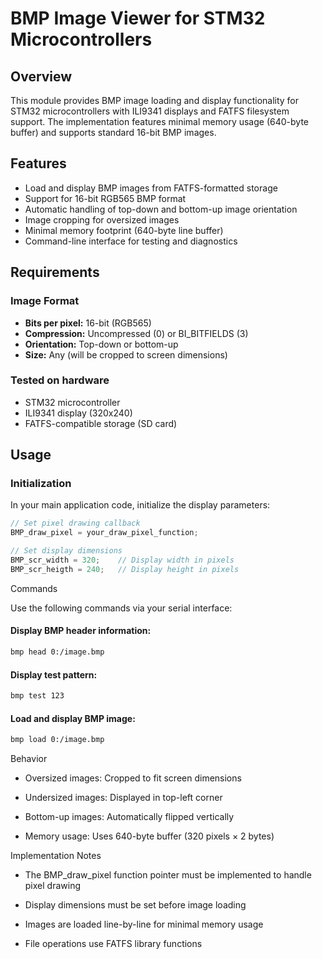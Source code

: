 # BMP Image Viewer for STM32 Microcontrollers

## Overview
This module provides BMP image loading and display functionality for STM32 microcontrollers with ILI9341 displays and FATFS filesystem support. The implementation features minimal memory usage (640-byte buffer) and supports standard 16-bit BMP images.

## Features
- Load and display BMP images from FATFS-formatted storage
- Support for 16-bit RGB565 BMP format
- Automatic handling of top-down and bottom-up image orientation
- Image cropping for oversized images
- Minimal memory footprint (640-byte line buffer)
- Command-line interface for testing and diagnostics

## Requirements
### Image Format
- **Bits per pixel:** 16-bit (RGB565)
- **Compression:** Uncompressed (0) or BI_BITFIELDS (3)
- **Orientation:** Top-down or bottom-up
- **Size:** Any (will be cropped to screen dimensions)

### Tested on hardware
- STM32 microcontroller
- ILI9341 display (320x240)
- FATFS-compatible storage (SD card)

## Usage
### Initialization
In your main application code, initialize the display parameters:

```c
// Set pixel drawing callback
BMP_draw_pixel = your_draw_pixel_function;

// Set display dimensions
BMP_scr_width = 320;    // Display width in pixels
BMP_scr_heigth = 240;   // Display height in pixels
```

Commands

Use the following commands via your serial interface:

#### Display BMP header information:

```bash
bmp head 0:/image.bmp
```

#### Display test pattern:

```bash
bmp test 123
```

#### Load and display BMP image:

```bash
bmp load 0:/image.bmp
```

Behavior
* Oversized images: Cropped to fit screen dimensions

* Undersized images: Displayed in top-left corner

* Bottom-up images: Automatically flipped vertically

* Memory usage: Uses 640-byte buffer (320 pixels × 2 bytes)

Implementation Notes

* The BMP_draw_pixel function pointer must be implemented to handle pixel drawing

* Display dimensions must be set before image loading

* Images are loaded line-by-line for minimal memory usage

* File operations use FATFS library functions